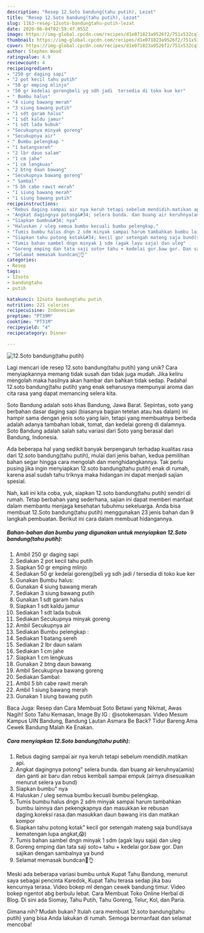 ```yaml
---
description: "Resep 12.Soto bandung(tahu putih), Lezat"
title: "Resep 12.Soto bandung(tahu putih), Lezat"
slug: 1163-resep-12soto-bandungtahu-putih-lezat
date: 2020-06-04T02:59:47.055Z
image: https://img-global.cpcdn.com/recipes/d1e071823a9526f2/751x532cq70/12soto-bandungtahu-putih-foto-resep-utama.jpg
thumbnail: https://img-global.cpcdn.com/recipes/d1e071823a9526f2/751x532cq70/12soto-bandungtahu-putih-foto-resep-utama.jpg
cover: https://img-global.cpcdn.com/recipes/d1e071823a9526f2/751x532cq70/12soto-bandungtahu-putih-foto-resep-utama.jpg
author: Stephen Wood
ratingvalue: 4.9
reviewcount: 4
recipeingredient:
- "250 gr daging sapi"
- "2 pot kecil tahu putih"
- "50 gr emping mlinjo"
- "50 gr kedelai gorengbeli yg sdh jadi  tersedia di toko kue ker"
- " Bumbu halus"
- "4 siung bawang merah"
- "3 siung bawang putih"
- "1 sdt garam halus"
- "1 sdt kaldu jamur"
- "1 sdt lada bubuk"
- "Secukupnya minyak goreng"
- "Secukupnya air"
- " Bumbu pelengkap "
- "1 batangsereh"
- "2 lbr daun salam"
- "1 cm jahe"
- "1 cm lengkuas"
- "2 btng daun bawang"
- "Secukupnya bawang goreng"
- " Sambal"
- "5 bh cabe rawit merah"
- "1 siung bawang merah"
- "1 siung bawang putih"
recipeinstructions:
- "Rebus daging sampai air nya keruh tetapi sebelum mendidih.matikan api."
- "Angkat dagingnya potong&#34; selera bunda. dan buang air keruhnya(amis) dan ganti air baru dan rebus kembali sampai empuk (airnya disesuaikan menurut selera ya bund)"
- "Siapkan bumbu&#34; nya"
- "Haluskan / uleg semua bumbu kecuali bumbu pelengkap."
- "Tumis bumbu halus dngn 2 sdm minyak sampai harum tambahkan bumbu lainnya dan pekengkapnya dan masukkan ke rebusan daging.koreksi rasa.dan masukkan daun bawang iris dan matikan kompor"
- "Siapkan tahu potong kotak&#34; kecil gor setengah mateng saja bund(saya kematengan lupa angkat,😱)"
- "Tumis bahan sambel dngn minyak 1 sdm (agak layu saja) dan uleg"
- "Goreng emping dan tata saji soto+ tahu + kedelai gor.baw gor. Dan sajikan dengan sambalnya ya bund"
- "Selamat memasak bundcan🙏👌"
categories:
- Resep
tags:
- 12soto
- bandungtahu
- putih

katakunci: 12soto bandungtahu putih 
nutrition: 221 calories
recipecuisine: Indonesian
preptime: "PT39M"
cooktime: "PT31M"
recipeyield: "4"
recipecategory: Dinner

---
```



![12.Soto bandung(tahu putih)](https://img-global.cpcdn.com/recipes/d1e071823a9526f2/751x532cq70/12soto-bandungtahu-putih-foto-resep-utama.jpg)

Lagi mencari ide resep 12.soto bandung(tahu putih) yang unik? Cara menyiapkannya memang tidak susah dan tidak juga mudah. Jika keliru mengolah maka hasilnya akan hambar dan bahkan tidak sedap. Padahal 12.soto bandung(tahu putih) yang enak seharusnya mempunyai aroma dan cita rasa yang dapat memancing selera kita.

Soto Bandung adalah soto khas Bandung, Jawa Barat. Sepintas, soto yang berbahan dasar daging sapi (biasanya bagian tetelan atau has dalam) ini hampir sama dengan jenis soto yang lain, tetapi yang membuatnya berbeda adalah adanya tambahan lobak, tomat, dan kedelai goreng di dalamnya. Soto Bandung adalah salah satu variasi dari Soto yang berasal dari Bandung, Indonesia.

Ada beberapa hal yang sedikit banyak berpengaruh terhadap kualitas rasa dari 12.soto bandung(tahu putih), mulai dari jenis bahan, kedua pemilihan bahan segar hingga cara mengolah dan menghidangkannya. Tak perlu pusing jika ingin menyiapkan 12.soto bandung(tahu putih) enak di rumah, karena asal sudah tahu triknya maka hidangan ini dapat menjadi sajian spesial.


Nah, kali ini kita coba, yuk, siapkan 12.soto bandung(tahu putih) sendiri di rumah. Tetap berbahan yang sederhana, sajian ini dapat memberi manfaat dalam membantu menjaga kesehatan tubuhmu sekeluarga. Anda bisa membuat 12.Soto bandung(tahu putih) menggunakan 23 jenis bahan dan 9 langkah pembuatan. Berikut ini cara dalam membuat hidangannya.

<!--inarticleads1-->

##### Bahan-bahan dan bumbu yang digunakan untuk menyiapkan 12.Soto bandung(tahu putih):

1. Ambil 250 gr daging sapi
1. Sediakan 2 pot kecil tahu putih
1. Siapkan 50 gr emping mlinjo
1. Sediakan 50 gr kedelai goreng(beli yg sdh jadi / tersedia di toko kue ker
1. Gunakan  Bumbu halus:
1. Gunakan 4 siung bawang merah
1. Sediakan 3 siung bawang putih
1. Gunakan 1 sdt garam halus
1. Siapkan 1 sdt kaldu jamur
1. Sediakan 1 sdt lada bubuk
1. Sediakan Secukupnya minyak goreng
1. Ambil Secukupnya air
1. Sediakan  Bumbu pelengkap :
1. Sediakan 1 batang.sereh
1. Sediakan 2 lbr daun salam
1. Sediakan 1 cm jahe
1. Siapkan 1 cm lengkuas
1. Gunakan 2 btng daun bawang
1. Ambil Secukupnya bawang goreng
1. Sediakan  Sambal:
1. Ambil 5 bh cabe rawit merah
1. Ambil 1 siung bawang merah
1. Gunakan 1 siung bawang putih


Baca Juga: Resep dan Cara Membuat Soto Betawi yang Nikmat, Awas Nagih! Soto Tahu Kemasan, Image By IG : @sotokemasan. Video Mesum Kampus UIN Bandung, Bandung Lautan Asmara Be Back? Tidur Bareng Ama Cewek Bandung Malah Ke Enakan. 

<!--inarticleads2-->

##### Cara menyiapkan 12.Soto bandung(tahu putih):

1. Rebus daging sampai air nya keruh tetapi sebelum mendidih.matikan api.
1. Angkat dagingnya potong&#34; selera bunda. dan buang air keruhnya(amis) dan ganti air baru dan rebus kembali sampai empuk (airnya disesuaikan menurut selera ya bund)
1. Siapkan bumbu&#34; nya
1. Haluskan / uleg semua bumbu kecuali bumbu pelengkap.
1. Tumis bumbu halus dngn 2 sdm minyak sampai harum tambahkan bumbu lainnya dan pekengkapnya dan masukkan ke rebusan daging.koreksi rasa.dan masukkan daun bawang iris dan matikan kompor
1. Siapkan tahu potong kotak&#34; kecil gor setengah mateng saja bund(saya kematengan lupa angkat,😱)
1. Tumis bahan sambel dngn minyak 1 sdm (agak layu saja) dan uleg
1. Goreng emping dan tata saji soto+ tahu + kedelai gor.baw gor. Dan sajikan dengan sambalnya ya bund
1. Selamat memasak bundcan🙏👌


Meski ada beberapa variasi bumbu untuk Kupat Tahu Bandung, menurut saya sebagai pencinta Karedok, Kupat Tahu terasa sedap jika bau kencurnya terasa. Video bokep ml dengan cewek bandung timur. Video bokep ngentot abg berbulu lebat. Cara Membuat Toko Online Herbal di Blog. Di sini ada Siomay, Tahu Putih, Tahu Goreng, Telur, Kol, dan Paria. 

Gimana nih? Mudah bukan? Itulah cara membuat 12.soto bandung(tahu putih) yang bisa Anda lakukan di rumah. Semoga bermanfaat dan selamat mencoba!
